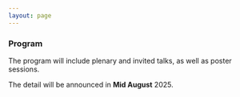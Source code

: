 ```yaml
---
layout: page
---
```


### Program

The program will include plenary and invited talks, as well as poster sessions. 

The detail will be announced in **Mid August** 2025.